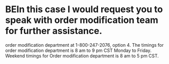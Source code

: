 # BEIn this case I would request you to speak with order modification team for further assistance.
order modification department at 1-800-247-2076, option 4. The timings for order modification department is 8 am to 9 pm CST Monday to Friday. Weekend timings for  Order modification department is 8 am to 5 pm CST.